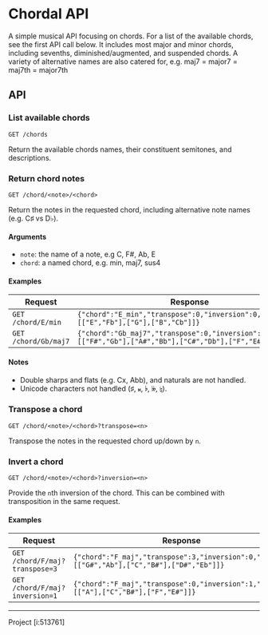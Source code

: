 # Chordal API

A simple musical API focusing on chords. For a list of the available chords, see the first API call below. 
It includes most major and minor chords, including sevenths, diminished/augmented, and suspended chords. 
A variety of alternative names are also catered for, e.g. maj7 = major7 = maj7th = major7th

## API 

### List available chords

`GET /chords` 

Return the available chords names, their constituent semitones, and descriptions.

### Return chord notes

`GET /chord/<note>/<chord>`

Return the notes in the requested chord, including alternative note names (e.g. C♯ vs D♭).


#### Arguments

* `note`: the name of a note, e.g C, F#, Ab, E
* `chord`: a named chord, e.g. min, maj7, sus4

#### Examples

| Request | Response |
| ------- | -------- |
|`GET /chord/E/min` | `{"chord":"E_min","transpose":0,"inversion":0,"notes":[["E","Fb"],["G"],["B","Cb"]]}`|
|`GET /chord/Gb/maj7` | `{"chord":"Gb_maj7","transpose":0,"inversion":0,"notes":[["F#","Gb"],["A#","Bb"],["C#","Db"],["F","E#"]]}`|

#### Notes

* Double sharps and flats (e.g. Cx, Abb), and naturals are not handled.
* Unicode characters not handled (♯, 𝄪, ♭, 𝄫, ♮).

### Transpose a chord

`GET /chord/<note>/<chord>?transpose=<n>`

Transpose the notes in the requested chord up/down by `n`.

### Invert a chord

`GET /chord/<note>/<chord>?inversion=<n>`

Provide the `n`th inversion of the chord. This can be combined with
transposition in the same request.

#### Examples

| Request | Response |
| ------- | -------- |
|`GET /chord/F/maj?transpose=3` | `{"chord":"F_maj","transpose":3,"inversion":0,"notes":[["G#","Ab"],["C","B#"],["D#","Eb"]]}`|
|`GET /chord/F/maj?inversion=1` | `{"chord":"F_maj","transpose":0,"inversion":1,"notes":[["A"],["C","B#"],["F","E#"]]}`|

----

Project [i:513761]
